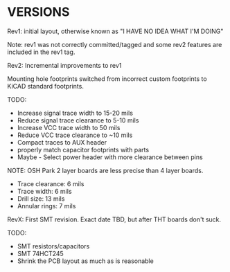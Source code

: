 VERSIONS
========

Rev1: initial layout, otherwise known as "I HAVE NO IDEA WHAT I'M DOING"

Note: rev1 was not correctly committed/tagged and some rev2 features are
included in the rev1 tag.

Rev2: Incremental improvements to rev1

Mounting hole footprints switched from incorrect custom footprints to KiCAD
standard footprints.

TODO:

  * Increase signal trace width to 15-20 mils
  * Reduce signal trace clearance to 5-10 mils
  * Increase VCC trace width to 50 mils
  * Reduce VCC trace clearance to ~10 mils
  * Compact traces to AUX header
  * properly match capacitor footprints with parts
  * Maybe - Select power header with more clearance between pins

NOTE: OSH Park 2 layer boards are less precise than 4 layer boards.

  * Trace clearance: 6 mils
  * Trace width: 6 mils
  * Drill size: 13 mils
  * Annular rings: 7 mils

RevX: First SMT revision. Exact date TBD, but after THT boards don't suck.

TODO:

  * SMT resistors/capacitors
  * SMT 74HCT245
  * Shrink the PCB layout as much as is reasonable
